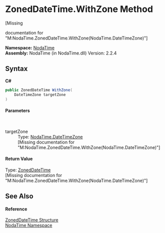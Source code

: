 # ZonedDateTime.WithZone Method 
 

\[Missing <summary> documentation for "M:NodaTime.ZonedDateTime.WithZone(NodaTime.DateTimeZone)"\]

**Namespace:**&nbsp;<a href="N_NodaTime">NodaTime</a><br />**Assembly:**&nbsp;NodaTime (in NodaTime.dll) Version: 2.2.4

## Syntax

**C#**<br />
``` C#
public ZonedDateTime WithZone(
	DateTimeZone targetZone
)
```


#### Parameters
&nbsp;<dl><dt>targetZone</dt><dd>Type: <a href="T_NodaTime_DateTimeZone">NodaTime.DateTimeZone</a><br />\[Missing <param name="targetZone"/> documentation for "M:NodaTime.ZonedDateTime.WithZone(NodaTime.DateTimeZone)"\]</dd></dl>

#### Return Value
Type: <a href="T_NodaTime_ZonedDateTime">ZonedDateTime</a><br />\[Missing <returns> documentation for "M:NodaTime.ZonedDateTime.WithZone(NodaTime.DateTimeZone)"\]

## See Also


#### Reference
<a href="T_NodaTime_ZonedDateTime">ZonedDateTime Structure</a><br /><a href="N_NodaTime">NodaTime Namespace</a><br />